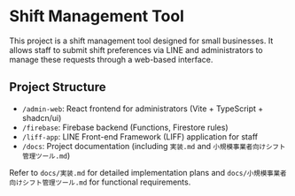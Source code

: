 # Shift Management Tool

This project is a shift management tool designed for small businesses. It allows staff to submit shift preferences via LINE and administrators to manage these requests through a web-based interface.

## Project Structure

- `/admin-web`: React frontend for administrators (Vite + TypeScript + shadcn/ui)
- `/firebase`: Firebase backend (Functions, Firestore rules)
- `/liff-app`: LINE Front-end Framework (LIFF) application for staff
- `/docs`: Project documentation (including `実装.md` and `小規模事業者向けシフト管理ツール.md`)

Refer to `docs/実装.md` for detailed implementation plans and `docs/小規模事業者向けシフト管理ツール.md` for functional requirements.
